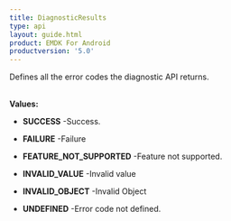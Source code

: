 ```yaml
---
title: DiagnosticResults
type: api
layout: guide.html
product: EMDK For Android
productversion: '5.0'
---
```



Defines all the error codes the diagnostic API returns.
 <br><br>

**Values:**

* **SUCCESS** -Success.

* **FAILURE** -Failure

* **FEATURE_NOT_SUPPORTED** -Feature not supported.

* **INVALID_VALUE** -Invalid value

* **INVALID_OBJECT** -Invalid Object

* **UNDEFINED** -Error code not defined.





